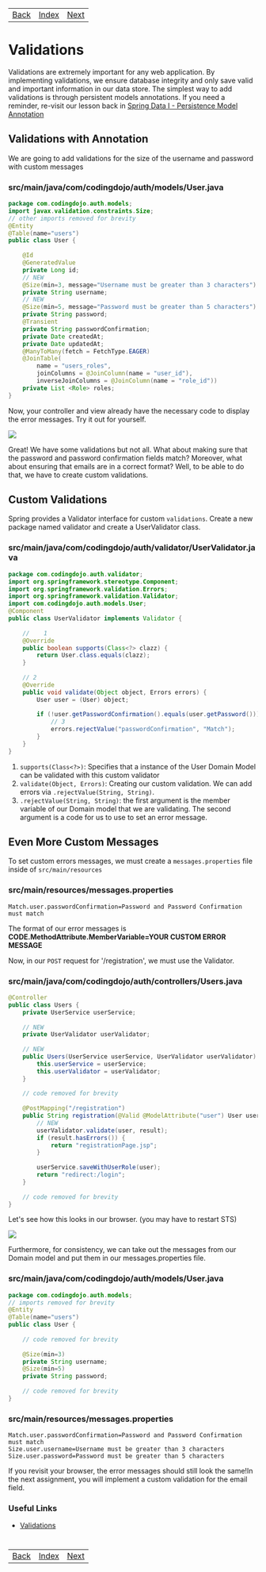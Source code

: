 <table width="100%">
    <tr>
        <td><a href="./007_Login_Logout.md">Back</a></td>
        <td><a href="../Index.md">Index</a></td>
        <td><a href="./009_Authorization.md">Next</a></td>
    </tr>
</table>

#

#   Validations
Validations are extremely important for any web application. By implementing validations, we ensure database integrity and only save valid and important information in our data store. The simplest way to add validations is through persistent models annotations. If you need a reminder, re-visit our lesson back in [Spring Data I - Persistence Model Annotation](./../002_Spring_Data_I/004_Domain_Model.md)

##  __Validations with Annotation__
We are going to add validations for the size of the username and password with custom messages

### __src/main/java/com/codingdojo/auth/models/User.java__
```java
package com.codingdojo.auth.models;
import javax.validation.constraints.Size;
// other imports removed for brevity
@Entity
@Table(name="users")
public class User {
    
    @Id
    @GeneratedValue
    private Long id;
    // NEW
    @Size(min=3, message="Username must be greater than 3 characters")
    private String username;
    // NEW
    @Size(min=5, message="Password must be greater than 5 characters")
    private String password;
    @Transient
    private String passwordConfirmation;
    private Date createdAt;
    private Date updatedAt;
    @ManyToMany(fetch = FetchType.EAGER)
    @JoinTable(
        name = "users_roles", 
        joinColumns = @JoinColumn(name = "user_id"), 
        inverseJoinColumns = @JoinColumn(name = "role_id"))
    private List <Role> roles;
}
```
Now, your controller and view already have the necessary code to display the error messages. Try it out for yourself.

<img src="./../../000_img/validationError.png">

Great! We have some validations but not all. What about making sure that the password and password confirmation fields match? Moreover, what about ensuring that emails are in a correct format? Well, to be able to do that, we have to create custom validations.

##  __Custom Validations__
Spring provides a Validator interface for custom `validations`. Create a new package named validator and create a UserValidator class.

### __src/main/java/com/codingdojo/auth/validator/UserValidator.java__
```java
package com.codingdojo.auth.validator;
import org.springframework.stereotype.Component;
import org.springframework.validation.Errors;
import org.springframework.validation.Validator;
import com.codingdojo.auth.models.User;
@Component
public class UserValidator implements Validator {
    
    //    1
    @Override
    public boolean supports(Class<?> clazz) {
        return User.class.equals(clazz);
    }
    
    // 2
    @Override
    public void validate(Object object, Errors errors) {
        User user = (User) object;
        
        if (!user.getPasswordConfirmation().equals(user.getPassword())) {
            // 3
            errors.rejectValue("passwordConfirmation", "Match");
        }         
    }
}
```
1.  `supports(Class<?>)`: Specifies that a instance of the User Domain Model can be validated with this custom validator
2.  `validate(Object, Errors)`: Creating our custom validation. We can add errors via `.rejectValue(String, String)`.
3.  `.rejectValue(String, String)`: the first argument is the member variable of our Domain model that we are validating. The second argument is a code for us to use to set an error message.
## __Even More Custom Messages__
To set custom errors messages, we must create a `messages.properties` file inside of `src/main/resources`

### __src/main/resources/messages.properties__
```
Match.user.passwordConfirmation=Password and Password Confirmation must match
```
The format of our error messages is __CODE.MethodAttribute.MemberVariable=YOUR CUSTOM ERROR MESSAGE__

Now, in our `POST` request for '/registration', we must use the Validator.

### __src/main/java/com/codingdojo/auth/controllers/Users.java__
```java
@Controller
public class Users {
    private UserService userService;
    
    // NEW
    private UserValidator userValidator;
    
    // NEW
    public Users(UserService userService, UserValidator userValidator) {
        this.userService = userService;
        this.userValidator = userValidator;
    }
    
    // code removed for brevity
    
    @PostMapping("/registration")
    public String registration(@Valid @ModelAttribute("user") User user, BindingResult result, Model model) {
        // NEW
        userValidator.validate(user, result);
        if (result.hasErrors()) {
            return "registrationPage.jsp";
        }
        
        userService.saveWithUserRole(user);
        return "redirect:/login";
    }
    
    // code removed for brevity
}
```
Let's see how this looks in our browser. (you may have to restart STS)

<img src="./../../000_img/customErrors.png">

Furthermore, for consistency, we can take out the messages from our Domain model and put them in our messages.properties file.

###  __src/main/java/com/codingdojo/auth/models/User.java__
```java
package com.codingdojo.auth.models;
// imports removed for brevity
@Entity
@Table(name="users")
public class User {
    
    // code removed for brevity
    
    @Size(min=3)
    private String username;
    @Size(min=5)
    private String password;
    
    // code removed for brevity
}
```

### __src/main/resources/messages.properties__
```
Match.user.passwordConfirmation=Password and Password Confirmation must match
Size.user.username=Username must be greater than 3 characters
Size.user.password=Password must be greater than 5 characters
```
If you revisit your browser, the error messages should still look the same!In the next assignment, you will implement a custom validation for the email field.

### __Useful Links__
*   [Validations](http://docs.spring.io/autorepo/docs/spring/3.2.x/spring-framework-reference/html/validation.html)

#

[]()
<table width="100%">
    <tr>
        <td><a href="./007_Login_Logout.md">Back</a></td>
        <td><a href="../Index.md">Index</a></td>
        <td><a href="./009_Authorization.md">Next</a></td>
    </tr>
</table>